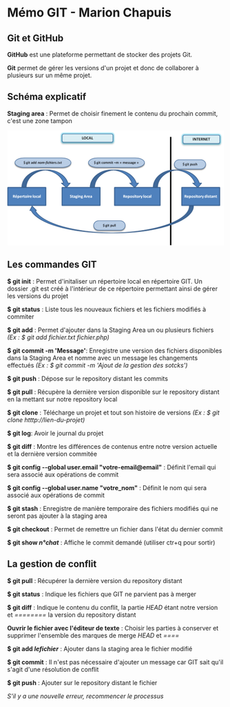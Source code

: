 Mémo GIT - Marion Chapuis
=========================

Git et GitHub
-------------

**GitHub** est une plateforme permettant de stocker des projets Git.

**Git** permet de gérer les versions d'un projet et donc de collaborer à plusieurs sur un même projet.


Schéma explicatif
-----------------

**Staging area** : Permet de choisir finement le contenu du prochain commit, c'est une zone tampon

![Schéma Git](Schema_git.png)


Les commandes GIT 
-----------------
**$ git init** : Permet d'initaliser un répertoire local en répertoire GIT. Un dossier .git est créé à l'intérieur de ce répertoire permettant ainsi de gérer les versions du projet

**$ git status** : Liste tous les nouveaux fichiers et les fichiers modifiés à commiter

**$ git add** : Permet d'ajouter dans la Staging Area un ou plusieurs fichiers *(Ex : $ git add fichier.txt fichier.php)*

**$ git commit -m 'Message'**: Enregistre une version des fichiers disponibles dans la Staging Area et nomme avec un message les changements effectués *(Ex : $ git commit -m 'Ajout de la gestion des sotcks')*

**$ git push** : Dépose sur le repository distant les commits

**$ git pull** : Récupère la dernière version disponible sur le repository distant en la mettant sur notre repository local

**$ git clone** : Télécharge un projet et tout son histoire de versions *(Ex : $ git clone htttp://lien-du-projet)*

**$ git log**: Avoir le journal du projet 

**$ git diff** : Montre les différences de contenus entre notre version actuelle et la dernière version commitée

**$ git config --global user.email "votre-email@email"** : Définit l'email qui sera associé aux opérations de commit

**$ git config --global user.name "votre_nom"** : Définit le nom qui sera associé aux opérations de commit

**$ git stash** : Enregistre de manière temporaire des fichiers modifiés qui ne seront pas ajouter à la staging area

**$ git checkout** : Permet de remettre un fichier dans l'état du dernier commit

**$ git show *n°chat*** : Affiche le commit demandé (utiliser ctr+q pour sortir)  


La gestion de conflit 
---------------------

**$ git pull** : Récupérer la dernière version du repository distant

**$ git status** : Indique les fichiers que GIT ne parvient pas à merger

**$ git diff** : Indique le contenu du conflit, la partie *HEAD* étant notre version et *========* la version du repository distant

**Ouvrir le fichier avec l'éditeur de texte** : Choisir les parties à conserver et supprimer l'ensemble des marques de merge *HEAD* et *====*

**$ git add *lefichier*** : Ajouter dans la staging area le fichier modifié

**$ git commit** : Il n'est pas nécessaire d'ajouter un message car GIT sait qu'il s'agit d'une résolution de conflit

**$ git push** : Ajouter sur le repository distant le fichier

*S'il y a une nouvelle erreur, recommencer le processus*




